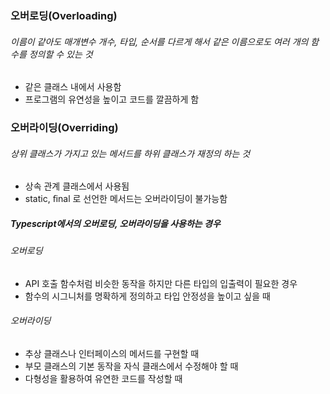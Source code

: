 ### 오버로딩(Overloading)

###### 이름이 같아도 매개변수 개수, 타입, 순서를 다르게 해서 같은 이름으로도 여러 개의 함수를 정의할 수 있는 것

- 같은 클래스 내에서 사용함
- 프로그램의 유연성을 높이고 코드를 깔끔하게 함

### 오버라이딩(Overriding)

###### 상위 클래스가 가지고 있는 메서드를 하위 클래스가 재정의 하는 것

- 상속 관계 클래스에서 사용됨
- static, ﬁnal 로 선언한 메서드는 오버라이딩이 불가능함

##### Typescript에서의 오버로딩, 오버라이딩을 사용하는 경우

###### 오버로딩

- API 호출 함수처럼 비슷한 동작을 하지만 다른 타입의 입출력이 필요한 경우
- 함수의 시그니처를 명확하게 정의하고 타입 안정성을 높이고 싶을 때

###### 오버라이딩

- 추상 클래스나 인터페이스의 메서드를 구현할 때
- 부모 클래스의 기본 동작을 자식 클래스에서 수정해야 할 때
- 다형성을 활용하여 유연한 코드를 작성할 때
